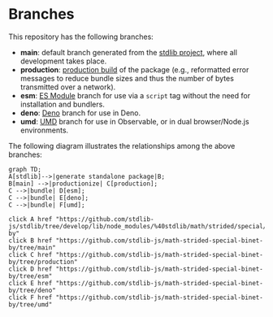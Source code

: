 <!--

@license Apache-2.0

Copyright (c) 2022 The Stdlib Authors.

Licensed under the Apache License, Version 2.0 (the "License");
you may not use this file except in compliance with the License.
You may obtain a copy of the License at

    http://www.apache.org/licenses/LICENSE-2.0

Unless required by applicable law or agreed to in writing, software
distributed under the License is distributed on an "AS IS" BASIS,
WITHOUT WARRANTIES OR CONDITIONS OF ANY KIND, either express or implied.
See the License for the specific language governing permissions and
limitations under the License.

-->

# Branches

This repository has the following branches:

-   **main**: default branch generated from the [stdlib project][stdlib-url], where all development takes place.
-   **production**: [production build][production-url] of the package (e.g., reformatted error messages to reduce bundle sizes and thus the number of bytes transmitted over a network).
-   **esm**: [ES Module][esm-url] branch for use via a `script` tag without the need for installation and bundlers.
-   **deno**: [Deno][deno-url] branch for use in Deno.
-   **umd**: [UMD][umd-url] branch for use in Observable, or in dual browser/Node.js environments.

The following diagram illustrates the relationships among the above branches:

```mermaid
graph TD;
A[stdlib]-->|generate standalone package|B;
B[main] -->|productionize| C[production];
C -->|bundle| D[esm];
C -->|bundle| E[deno];
C -->|bundle| F[umd];

click A href "https://github.com/stdlib-js/stdlib/tree/develop/lib/node_modules/%40stdlib/math/strided/special/binet-by"
click B href "https://github.com/stdlib-js/math-strided-special-binet-by/tree/main"
click C href "https://github.com/stdlib-js/math-strided-special-binet-by/tree/production"
click D href "https://github.com/stdlib-js/math-strided-special-binet-by/tree/esm"
click E href "https://github.com/stdlib-js/math-strided-special-binet-by/tree/deno"
click F href "https://github.com/stdlib-js/math-strided-special-binet-by/tree/umd"
```

[stdlib-url]: https://github.com/stdlib-js/stdlib/tree/develop/lib/node_modules/%40stdlib/math/strided/special/binet-by
[production-url]: https://github.com/stdlib-js/math-strided-special-binet-by/tree/production
[deno-url]: https://github.com/stdlib-js/math-strided-special-binet-by/tree/deno
[umd-url]: https://github.com/stdlib-js/math-strided-special-binet-by/tree/umd
[esm-url]: https://github.com/stdlib-js/math-strided-special-binet-by/tree/esm
